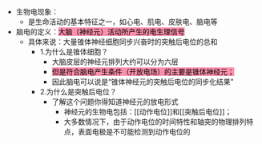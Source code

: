 - 生物电现象：
	- 是生命活动的基本特征之一，如心电、肌电、皮肤电、脑电等  
- 脑电的定义：<mark style="background: #FF5582A6;">大脑（神经元）活动所产生的电生理信号 </mark> 
	- 具体来说：大量锥体神经细胞同步兴奋时的突触后电位的总和
		- 1.为什么是锥体细胞？
			- 大脑皮层的神经元排列大约可以分为六层  
			- <mark style="background: #FF5582A6;">但是符合脑电产生条件（开放电场）的主要是锥体神经元；  </mark> 
			- 因此脑电可以说是“锥体神经元的突触后电位的同步化结果”
		- 2.为什么是突触后电位？
			- 了解这个问题你得知道神经元的放电形式
				- 神经元的生物电包括：[[动作电位]]和[[突触后电位]]； 
				- 大多数情况下，由于动作电位的时间特性和轴突的物理排列特点，表面电极是不可能检测到动作电位的  